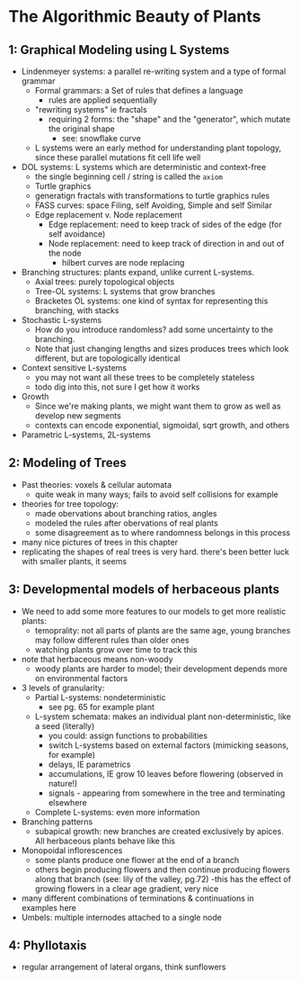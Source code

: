 # The Algorithmic Beauty of Plants

## 1: Graphical Modeling using L Systems

- Lindenmeyer systems: a parallel re-writing system and a type of formal grammar
  - Formal grammars: a Set of rules that defines a language
    - rules are applied sequentially
  - "rewriting systems" ie fractals
    - requiring 2 forms: the "shape" and the "generator", which mutate the original shape
      - see: snowflake curve
  - L systems were an early method for understanding plant topology, since these parallel mutations fit cell life well
- DOL systems: L systems which are deterministic and context-free
  - the single beginning cell / string is called the `axiom`
  - Turtle graphics
  - generatign fractals with transformations to turtle graphics rules
  - FASS curves: space Filing, self Avoiding, Simple and self Similar
  - Edge replacement v. Node replacement
    - Edge replacement: need to keep track of sides of the edge (for self avoidance)
    - Node replacement: need to keep track of direction in and out of the node
      - hilbert curves are node replacing
- Branching structures: plants expand, unlike current L-systems.
  - Axial trees: purely topological objects
  - Tree-OL systems: L systems that grow branches
  - Bracketes OL systems: one kind of syntax for representing this branching, with stacks
- Stochastic L-systems
  - How do you introduce randomless? add some uncertainty to the branching.
  - Note that just changing lengths and sizes produces trees which look different, but are topologically identical
- Context sensitive L-systems
  - you may not want all these trees to be completely stateless
  - todo dig into this, not sure I get how it works
- Growth
  - Since we're making plants, we might want them to grow as well as develop new segments
  - contexts can encode exponential, sigmoidal, sqrt growth, and others
- Parametric L-systems, 2L-systems

## 2: Modeling of Trees

- Past theories: voxels & cellular automata
  - quite weak in many ways; fails to avoid self collisions for example
- theories for tree topology:
  - made obervations about branching ratios, angles
  - modeled the rules after obervations of real plants
  - some disagreement as to where randomness belongs in this process
- many nice pictures of trees in this chapter
- replicating the shapes of real trees is very hard. there's been better luck with smaller plants, it seems

## 3: Developmental models of herbaceous plants

- We need to add some more features to our models to get more realistic plants:
  - temoprality: not all parts of plants are the same age, young branches may follow different rules than older ones
  - watching plants grow over time to track this
- note that herbaceous means non-woody
  - woody plants are harder to model; their development depends more on environmental factors
- 3 levels of granularity:
  - Partial L-systems: nondeterministic
    - see pg. 65 for example plant
  - L-system schemata: makes an individual plant non-deterministic, like a seed (literally)
    - you could: assign functions to probabilities
    - switch L-systems based on external factors (mimicking seasons, for example)
    - delays, IE parametrics
    - accumulations, IE grow 10 leaves before flowering (observed in nature!)
    - signals - appearing from somewhere in the tree and terminating elsewhere
  - Complete L-systems: even more information
- Branching patterns
  - subapical growth: new branches are created exclusively by apices. All herbaceous plants behave like this
- Monopoidal inflorescences
  - some plants produce one flower at the end of a branch
  - others begin producing flowers and then continue producing flowers along that branch (see: lily of the valley, pg.72)
        -this has the effect of growing flowers in a clear age gradient, very nice
- many different combinations of terminations & continuations in examples here
- Umbels: multiple internodes attached to a single node

## 4: Phyllotaxis

- regular arrangement of lateral organs, think sunflowers
